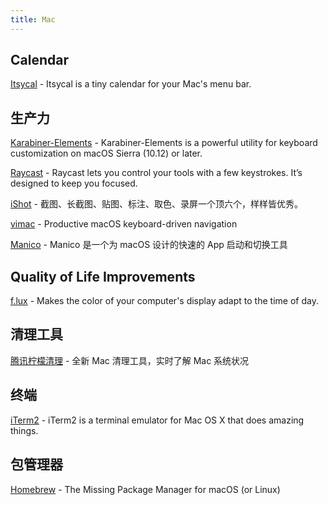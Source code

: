 ```yaml
---
title: Mac
---
```


## Calendar

[Itsycal](https://github.com/sfsam/Itsycal) - Itsycal is a tiny calendar for your Mac's menu bar.

## 生产力

[Karabiner-Elements](https://karabiner-elements.pqrs.org/) - Karabiner-Elements is a powerful utility for keyboard customization on macOS Sierra (10.12) or later.

[Raycast](https://raycast.com/) - Raycast lets you control your tools with a few keystrokes. It’s designed to keep you focused.

[iShot](https://www.better365.cn/ishot.html) - 截图、长截图、贴图、标注、取色、录屏一个顶六个，样样皆优秀。

[vimac](https://vimacapp.com/) - Productive macOS keyboard-driven navigation

[Manico](https://manico.im/) - Manico 是一个为 macOS 设计的快速的 App 启动和切换工具

## Quality of Life Improvements

[f.lux](https://justgetflux.com/) - Makes the color of your computer's display adapt to the time of day.

## 清理工具

[腾讯柠檬清理](https://lemon.qq.com/) - 全新 Mac 清理工具，实时了解 Mac 系统状况

## 终端

[iTerm2](https://iterm2.com/) - iTerm2 is a terminal emulator for Mac OS X that does amazing things.

## 包管理器

[Homebrew](https://brew.sh/) - The Missing Package Manager for macOS (or Linux)

